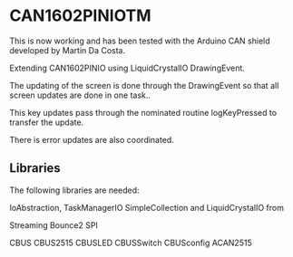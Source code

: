 # CAN1602PINIOTM

This is now working and has been tested with the Arduino CAN shield developed by Martin Da Costa.

Extending CAN1602PINIO using LiquidCrystalIO DrawingEvent.

The updating of the screen is done through the DrawingEvent so that all screen updates are done in one task..

This key updates pass through the nominated routine logKeyPressed to transfer the update.

There is error updates are also coordinated.

## Libraries

The following libraries are needed: 

IoAbstraction, TaskManagerIO SimpleCollection and LiquidCrystalIO from 

Streaming Bounce2 SPI

CBUS CBUS2515 CBUSLED CBUSSwitch CBUSconfig ACAN2515

